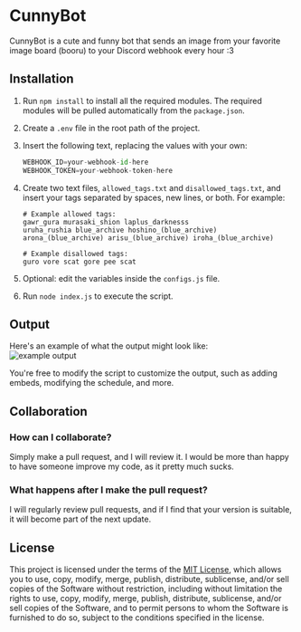 # CunnyBot

CunnyBot is a cute and funny bot that sends an image from your favorite image board (booru) to your Discord webhook every hour :3

## Installation

1. Run `npm install` to install all the required modules. The required modules will be pulled automatically from the `package.json`.
2. Create a `.env` file in the root path of the project.
3. Insert the following text, replacing the values with your own:
   ```python
   WEBHOOK_ID=your-webhook-id-here
   WEBHOOK_TOKEN=your-webhook-token-here
   ```
4. Create two text files, `allowed_tags.txt` and `disallowed_tags.txt`, and insert your tags separated by spaces, new lines, or both. For example:

   ```
   # Example allowed tags:
   gawr_gura murasaki_shion laplus_darknesss
   uruha_rushia blue_archive hoshino_(blue_archive)
   arona_(blue_archive) arisu_(blue_archive) iroha_(blue_archive)

   # Example disallowed tags:
   guro vore scat gore pee scat
   ```

5. Optional: edit the variables inside the `configs.js` file.
6. Run `node index.js` to execute the script.

## Output

Here's an example of what the output might look like: <br>
![example output](https://cdn.discordapp.com/attachments/759466522312704000/1084357219614728202/image.png)

You're free to modify the script to customize the output, such as adding embeds, modifying the schedule, and more.

## Collaboration

### How can I collaborate?

Simply make a pull request, and I will review it. I would be more than happy to have someone improve my code, as it pretty much sucks.

### What happens after I make the pull request?

I will regularly review pull requests, and if I find that your version is suitable, it will become part of the next update.

## License

This project is licensed under the terms of the [MIT License](https://github.com/SkyeUwU/CunnyBot/blob/master/LICENSE), which allows you to use, copy, modify, merge, publish, distribute, sublicense, and/or sell copies of the Software without restriction, including without limitation the rights to use, copy, modify, merge, publish, distribute, sublicense, and/or sell copies of the Software, and to permit persons to whom the Software is furnished to do so, subject to the conditions specified in the license.